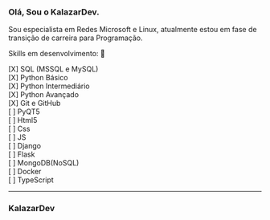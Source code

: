 ### Olá, Sou o KalazarDev.

Sou especialista em Redes Microsoft e Linux, atualmente estou em fase de transição de carreira para Programação.


Skills em desenvolvimento: 🖖

[X] SQL (MSSQL e MySQL)<br />
[X] Python Básico<br />
[X] Python Intermediário<br />
[X] Python Avançado<br />
[X] Git e GitHub<br />
[ ] PyQT5<br />
[ ] Html5<br />
[ ] Css<br />
[ ] JS<br />
[ ] Django<br />
[ ] Flask<br />
[ ] MongoDB(NoSQL)<br />
[ ] Docker<br />
[ ] TypeScript<br />


---
### KalazarDev

